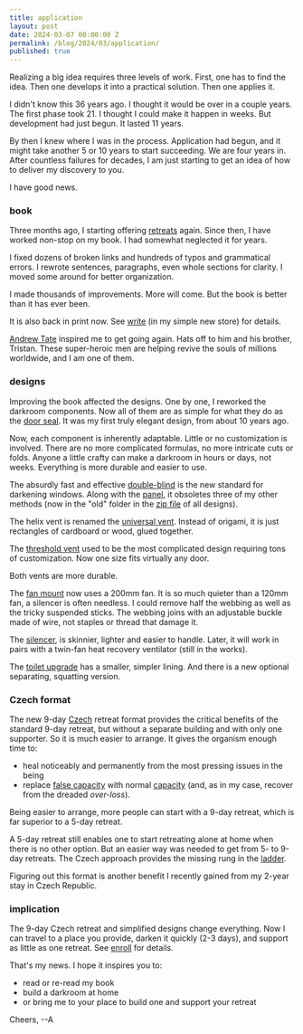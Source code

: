 ```yaml
---
title: application
layout: post
date: 2024-03-07 00:00:00 Z
permalink: /blog/2024/03/application/
published: true
---
```


Realizing a big idea requires three levels of work. First, one has to find the idea. Then one develops it into a practical solution. Then one applies it. 

I didn't know this 36 years ago. I thought it would be over in a couple years. The first phase took 21. I thought I could make it happen in weeks. But development had just begun. It lasted 11 years.

By then I knew where I was in the process. Application had begun, and it might take another 5 or 10 years to start succeeding. We are four years in. After countless failures for decades, I am just starting to get an idea of how to deliver my discovery to you.

I have good news.

### book

Three months ago, I starting offering [retreats](/store/enroll) again. Since then, I have worked non-stop on my book. I had somewhat neglected it for years. 

I fixed dozens of broken links and hundreds of typos and grammatical errors. I rewrote sentences, paragraphs, even whole sections for clarity. I moved some around for better organization.

I made thousands of improvements. More will come. But the book is better than it has ever been.

It is also back in print now. See [write](/store#write) (in my simple new store) for details.

[Andrew Tate](https://cobratate.com) inspired me to get going again. Hats off to him and his brother, Tristan. These super-heroic men are helping revive the souls of millions worldwide, and I am one of them.

### designs

Improving the book affected the designs. One by one, I reworked the darkroom components. Now all of them are as simple for what they do as the [door seal](/darkness#door-seal). It was my first truly elegant design, from about 10 years ago.

Now, each component is inherently adaptable. Little or no customization is involved. There are no more complicated formulas, no more intricate cuts or folds. Anyone a little crafty can make a darkroom in hours or days, not weeks. Everything is more durable and easier to use.

The absurdly fast and effective [double-blind](/darkness#double-blind) is the new standard for darkening windows. Along with the [panel](/darkness#panel), it obsoletes three of my other methods (now in the "old" folder in the [zip file](/darkroom-retreat.zip) of all designs).

The helix vent is renamed the [universal vent](/air#universal). Instead of origami, it is just rectangles of cardboard or wood, glued together. 

The [threshold vent](/air#threshold) used to be the most complicated design requiring tons of customization. Now one size fits virtually any door. 

Both vents are more durable.

The [fan mount](/air#fan-mount) now uses a 200mm fan. It is so much quieter than a 120mm fan, a silencer is often needless. I could remove half the webbing as well as the tricky suspended sticks. The webbing joins with an adjustable buckle made of wire, not staples or thread that damage it. 

The [silencer](/air#silencer), is skinnier, lighter and easier to handle. Later, it will work in pairs with a twin-fan heat recovery ventilator (still in the works).

The [toilet upgrade](/water#toilet) has a smaller, simpler lining. And there is a new optional separating, squatting version.

### Czech format

The new 9-day [Czech](/format#czech) retreat format provides the critical benefits of the standard 9-day retreat, but without a separate building and with only one supporter. So it is much easier to arrange. It gives the organism enough time to:

- heal noticeably and permanently from the most pressing issues in the being
- replace [false capacity](/hygiene#false-capacity) with normal [capacity](/hygiene#capacity) (and, as in my case, recover from the dreaded _over-loss_).

Being easier to arrange, more people can start with a 9-day retreat, which is far superior to a 5-day retreat.

A 5-day retreat still enables one to start retreating alone at home when there is no other option. But an easier way was needed to get from 5- to 9-day retreats. The Czech approach provides the missing rung in the [ladder](/format#ladder).

Figuring out this format is another benefit I recently gained from my 2-year stay in Czech Republic.

### implication

The 9-day Czech retreat and simplified designs change everything. Now I can travel to a place you provide, darken it quickly (2-3 days), and support as little as one retreat. See [enroll](/store/enroll) for details.

That's my news. I hope it inspires you to:

- read or re-read my book 
- build a darkroom at home 
- or bring me to your place to build one and support your retreat

Cheers,
--A
